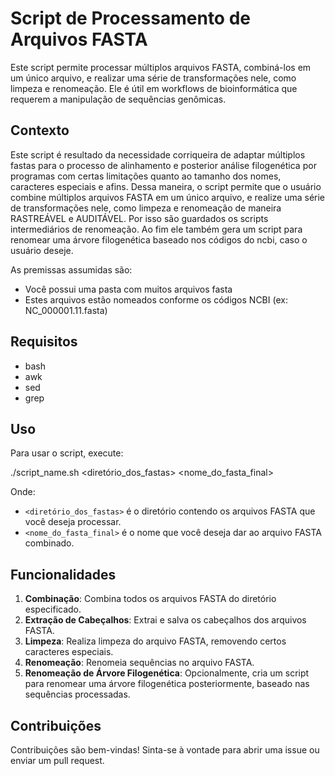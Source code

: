 # Script de Processamento de Arquivos FASTA

Este script permite processar múltiplos arquivos FASTA, combiná-los em um único arquivo, e realizar uma série de transformações nele, como limpeza e renomeação. Ele é útil em workflows de bioinformática que requerem a manipulação de sequências genômicas.

## Contexto

Este script é resultado da necessidade corriqueira de adaptar múltiplos fastas para o processo de alinhamento e posterior análise filogenética por programas com certas limitações quanto ao tamanho dos nomes, caracteres especiais e afins.
Dessa maneira, o script permite que o usuário combine múltiplos arquivos FASTA em um único arquivo, e realize uma série de transformações nele, como limpeza e renomeação de maneira RASTREÁVEL e AUDITÁVEL. Por isso são guardados os scripts intermediários de renomeação.
Ao fim ele também gera um script para renomear uma árvore filogenética baseado nos códigos do ncbi, caso o usuário deseje.

As premissas assumidas são:
- Você possui uma pasta com muitos arquivos fasta
- Estes arquivos estão nomeados conforme os códigos NCBI (ex: NC_000001.11.fasta)

## Requisitos

- bash
- awk
- sed
- grep

## Uso

Para usar o script, execute:

./script_name.sh <diretório_dos_fastas> <nome_do_fasta_final>

Onde:
- `<diretório_dos_fastas>` é o diretório contendo os arquivos FASTA que você deseja processar.
- `<nome_do_fasta_final>` é o nome que você deseja dar ao arquivo FASTA combinado.

## Funcionalidades

1. **Combinação**: Combina todos os arquivos FASTA do diretório especificado.
2. **Extração de Cabeçalhos**: Extrai e salva os cabeçalhos dos arquivos FASTA.
3. **Limpeza**: Realiza limpeza do arquivo FASTA, removendo certos caracteres especiais.
4. **Renomeação**: Renomeia sequências no arquivo FASTA.
5. **Renomeação de Árvore Filogenética**: Opcionalmente, cria um script para renomear uma árvore filogenética posteriormente, baseado nas sequências processadas.

## Contribuições

Contribuições são bem-vindas! Sinta-se à vontade para abrir uma issue ou enviar um pull request.